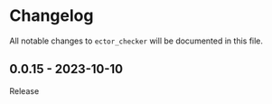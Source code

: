 # Changelog

All notable changes to `ector_checker` will be documented in this file.

## 0.0.15 - 2023-10-10

Release
